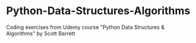 # Python-Data-Structures-Algorithms
Coding exercises from Udemy course "Python Data Structures &amp; Algorithms" by Scott Barrett

